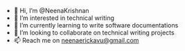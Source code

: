 - 👋 Hi, I’m @NeenaKrishnan
- 👀 I’m interested in technical writing
- 🌱 I’m currently learning to write software documentations
- 💞️ I’m looking to collaborate on technical writing projects
- 📫 Reach me on neenaerickavu@gmail.com

<!---
NeenaKrishnan/NeenaKrishnan is a ✨ special ✨ repository because its `README.md` (this file) appears on your GitHub profile.
You can click the Preview link to take a look at your changes.
--->
